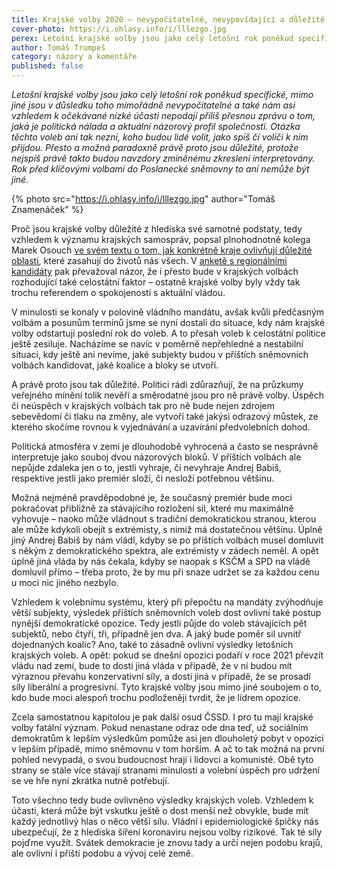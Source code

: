 ```yaml
---
title: Krajské volby 2020 – nevypočitatelné, nevypovídající a důležité
cover-photo: https://i.ohlasy.info/i/lllezgo.jpg
perex: Letošní krajské volby jsou jako celý letošní rok poněkud specifické, rok před klíčovými volbami do Poslanecké sněmovny jsou ale velmi důležité.
author: Tomáš Trumpeš
category: názory a komentáře
published: false
---
```


*Letošní krajské volby jsou jako celý letošní rok poněkud specifické, mimo jiné jsou v důsledku toho mimořádně nevypočitatelné a také nám asi vzhledem k očekávané nízké účasti nepodají příliš přesnou zprávu o tom, jaká je politická nálada a aktuální názorový profil společnosti. Otázka těchto voleb ani tak nezní, koho budou lidé volit, jako spíš čí voliči k nim přijdou. Přesto a možná paradoxně právě proto jsou důležité, protože nejspíš právě takto budou navzdory zmíněnému zkreslení interpretovány. Rok před klíčovými volbami do Poslanecké sněmovny to ani nemůže být jiné.*

{% photo src="https://i.ohlasy.info/i/lllezgo.jpg" author="Tomáš Znamenáček" %}

Proč jsou krajské volby důležité z hlediska své samotné podstaty, tedy vzhledem k významu krajských samospráv, popsal plnohodnotně kolega Marek Osouch [ve svém textu o tom, jak konkrétně kraje ovlivňují důležité oblasti](https://ohlasy.info/clanky/2020/09/co-dela-kraj.html), které zasahují do životů nás všech. V [anketě s regionálními kandidáty](https://ohlasy.info/clanky/2020/09/nemocnice-kraji.html) pak převažoval názor, že i přesto bude v krajských volbách rozhodující také celostátní faktor – ostatně krajské volby byly vždy tak trochu referendem o spokojenosti s aktuální vládou.

V minulosti se konaly v polovině vládního mandátu, avšak kvůli předčasným volbám a posunům termínů jsme se nyní dostali do situace, kdy nám krajské volby odstartují poslední rok do voleb. A to přesah voleb k celostátní politice ještě zesiluje. Nacházíme se navíc v poměrně nepřehledné a nestabilní situaci, kdy ještě ani nevíme, jaké subjekty budou v příštích sněmovních volbách kandidovat, jaké koalice a bloky se utvoří.

A právě proto jsou tak důležité. Politici rádi zdůrazňují, že na průzkumy veřejného mínění tolik nevěří a směrodatné jsou pro ně právě volby. Úspěch či neúspěch v krajských volbách tak pro ně bude nejen zdrojem sebevědomí či tlaku na změny, ale vytvoří také jakýsi odrazový můstek, ze kterého skočíme rovnou k vyjednávání a uzavírání předvolebních dohod.

Politická atmosféra v zemi je dlouhodobě vyhrocená a často se nesprávně interpretuje jako souboj dvou názorových bloků. V příštích volbách ale nepůjde zdaleka jen o to, jestli vyhraje, či nevyhraje Andrej Babiš, respektive jestli jako premiér složí, či nesloží potřebnou většinu. 

Možná nejméně pravděpodobné je, že současný premiér bude moci pokračovat přibližně za stávajícího rozložení sil, které mu maximálně vyhovuje – naoko může vládnout s tradiční demokratickou stranou, kterou ale může kdykoli obejít s extrémisty, s nimiž má dostatečnou většinu. Úplně jiný Andrej Babiš by nám vládl, kdyby se po příštích volbách musel domluvit s někým z demokratického spektra, ale extrémisty v zádech neměl. A opět úplně jiná vláda by nás čekala, kdyby se naopak s KSČM a SPD na vládě domluvil přímo – třeba proto, že by mu při snaze udržet se za každou cenu u moci nic jiného nezbylo.

Vzhledem k volebnímu systému, který při přepočtu na mandáty zvýhodňuje větší subjekty, výsledek příštích sněmovních voleb dost ovlivní také postup nynější demokratické opozice. Tedy jestli půjde do voleb stávajících pět subjektů, nebo čtyři, tři, případně jen dva. A jaký bude poměr sil uvnitř dojednaných koalic? Ano, také to zásadně ovlivní výsledky letošních krajských voleb. A opět: pokud se dnešní opozici podaří v roce 2021 převzít vládu nad zemí, bude to dosti jiná vláda v případě, že v ní budou mít výraznou převahu konzervativní síly, a dosti jiná v případě, že se prosadí síly liberální a progresivní. Tyto krajské volby jsou mimo jiné soubojem o to, kdo bude moci alespoň trochu podloženěji tvrdit, že je lídrem opozice.

Zcela samostatnou kapitolou je pak další osud ČSSD. I pro tu mají krajské volby fatální význam. Pokud nenastane odraz ode dna teď, už sociálním demokratům k lepším výsledkům pomůže asi jen dlouholetý pobyt v opozici v lepším případě, mimo sněmovnu v tom horším. A ač to tak možná na první pohled nevypadá, o svou budoucnost hrají i lidovci a komunisté. Obě tyto strany se stále více stávají stranami minulosti a volební úspěch pro udržení se ve hře nyní zkrátka nutně potřebují.

Toto všechno tedy bude ovlivněno výsledky krajských voleb. Vzhledem k účasti, která může být vskutku ještě o dost menší než obvykle, bude mít každý jednotlivý hlas o něco větší sílu. Vládní i epidemiologické špičky nás ubezpečují, že z hlediska šíření koronaviru nejsou volby rizikové. Tak té síly pojďme využít. Svátek demokracie je znovu tady a určí nejen podobu krajů, ale ovlivní i příští podobu a vývoj celé země.
